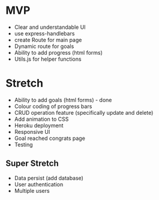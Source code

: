 # MVP

- Clear and understandable UI
- use express-handlebars
- create Route for main page
- Dynamic route for goals
- Ability to add progress (html forms)
- Utils.js for helper functions

# Stretch

- Ability to add goals (html forms) - done
- Colour coding of progress bars
- CRUD operation feature (specifically update and delete)
- Add animation to CSS
- Heroku deployment
- Responsive UI
- Goal reached congrats page
- Testing

## Super Stretch

- Data persist (add database)
- User authentication
- Multiple users

